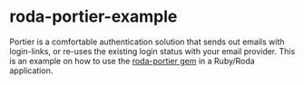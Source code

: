 # roda-portier-example
Portier is a comfortable authentication solution that sends out emails with login-links, or re-uses the existing login status with your email provider. This is an example on how to use the [roda-portier gem](https://github.com/portier/roda-portier) in a Ruby/Roda application.
